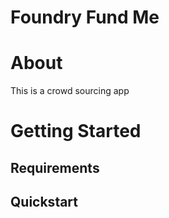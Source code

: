 # Foundry Fund Me

# About

This is a crowd sourcing app 

# Getting Started

## Requirements

## Quickstart
